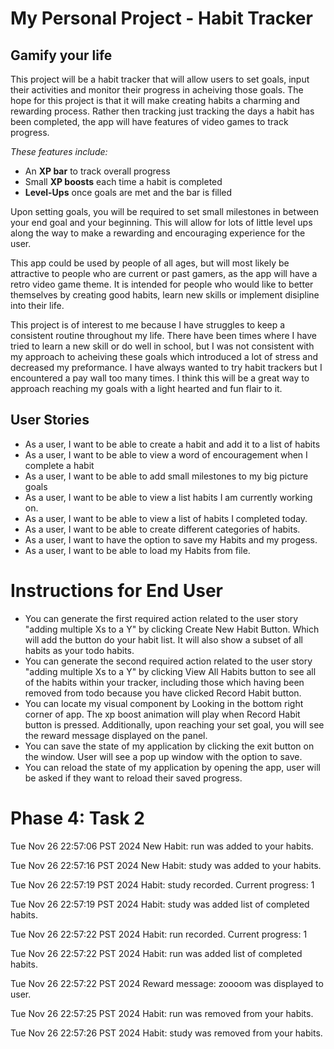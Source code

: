 # My Personal Project - Habit Tracker

## Gamify your life 

This project will be a habit tracker that will allow users to set goals, input their activities and monitor their progress in acheiving those goals. The hope for this project is that it will make creating habits a charming and rewarding process. Rather then tracking just tracking the days a habit has been completed, the app will have features of video games to track progress. 

*These features include:* 
- An **XP bar** to track overall progress
- Small **XP boosts** each time a habit is completed
- **Level-Ups** once goals are met and the bar is filled 

Upon setting goals, you will be required to set small milestones in between your end goal and your beginning. This will allow for lots of little level ups along the way to make a rewarding and encouraging experience for the user. 

This app could be used by people of all ages, but will most likely be attractive to people who are current or past gamers, as the app will have a retro video game theme. It is intended for people who would like to better themselves by creating good habits, learn new skills or implement disipline into their life.

This project is of interest to me because I have struggles to keep a consistent routine throughout my life. There have been times where I have tried to learn a new skill or do well in school, but I was not consistent with my approach to acheiving these goals which introduced a lot of stress and decreased my preformance. I have always wanted to try habit trackers but I encountered a pay wall too many times. I think this will be a great way to approach reaching my goals with a light hearted and fun flair to it. 

## User Stories 

- As a user, I want to be able to create a habit and add it to a list of habits
- As a user, I want to be able to view a word of encouragement when I complete a habit
- As a user, I want to be able to add small milestones to my big picture goals
- As a user, I want to be able to view a list habits I am currently working on.  
- As a user, I want to be able to view a list of habits I completed today. 
- As a user, I want to be able to create different categories of habits. 
- As a user, I want to have the option to save my Habits and my progess. 
- As a user, I want to be able to load my Habits from file. 


# Instructions for End User

- You can generate the first required action related to the user story "adding multiple Xs to a Y" by clicking Create New Habit Button. Which will 
add the button do your habit list. It will also show a subset of all habits 
as your todo habits.
- You can generate the second required action related to the user story "adding multiple Xs to a Y" by clicking View All Habits button to see all of the habits within your tracker, including those which having been removed from todo because you have clicked Record Habit button. 
- You can locate my visual component by Looking in the bottom right corner of app. The xp boost animation will play when Record Habit button is pressed. Additionally, upon reaching your set goal, you will see the reward message displayed on the panel. 
- You can save the state of my application by clicking the exit button on the window. User will see a pop up window with the option to save. 
- You can reload the state of my application by opening the app, user will be asked if they want to reload their saved progress. 

# Phase 4: Task 2
Tue Nov 26 22:57:06 PST 2024
New Habit: run was added to your habits.


Tue Nov 26 22:57:16 PST 2024
New Habit: study was added to your habits.


Tue Nov 26 22:57:19 PST 2024
Habit: study recorded. Current progress: 1


Tue Nov 26 22:57:19 PST 2024
Habit: study was added list of completed habits.


Tue Nov 26 22:57:22 PST 2024
Habit: run recorded. Current progress: 1


Tue Nov 26 22:57:22 PST 2024
Habit: run was added list of completed habits.


Tue Nov 26 22:57:22 PST 2024
Reward message: zoooom was displayed to user.


Tue Nov 26 22:57:25 PST 2024
Habit: run was removed from your habits.


Tue Nov 26 22:57:26 PST 2024
Habit: study was removed from your habits.